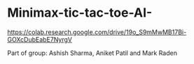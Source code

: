 # Minimax-tic-tac-toe-AI-
https://colab.research.google.com/drive/19o_S9mMwMB17Bi-GOXcDubEabE7NyrgV

Part of group: Ashish Sharma, Aniket Patil and Mark Raden
